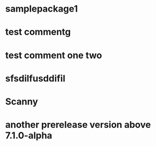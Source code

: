 # samplepackage1
# test commentg
# test comment one two
# sfsdilfusddifil
# Scanny
# another prerelease version above 7.1.0-alpha
